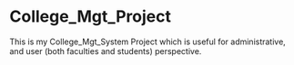 # College_Mgt_Project
This is my College_Mgt_System Project which is useful for administrative, and user (both faculties and students) perspective.

